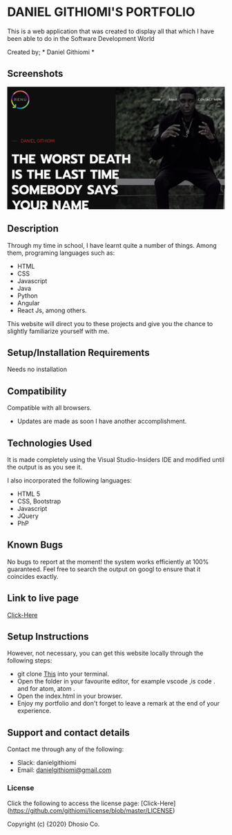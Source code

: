 # DANIEL GITHIOMI'S PORTFOLIO

This is a web application that was created to display all that which I have been able to do in the Software Development World

Created by; * Daniel Githiomi *

## Screenshots

  ![SCREENSHOT](assets/img/gallery/portfolioscreenshot.png)

## Description

Through my time in school, I have learnt quite a number of things. Among them, programing languages such as:
   * HTML
   * CSS
   * Javascript
   * Java
   * Python
   * Angular
   * React Js, among others.
   
This website will direct you to these projects and give you the chance to slightly familiarize yourself with me.    

## Setup/Installation Requirements

Needs no installation

## Compatibility

  Compatible with all browsers.
   * Updates are made as soon I have another accomplishment. 

## Technologies Used
It is made completely using the Visual Studio-Insiders IDE and modified until the output is as you see it.

I also incorporated the following languages:
* HTML 5
* CSS, Bootstrap
* Javascript
* JQuery
* PhP

## Known Bugs
No bugs to report at the moment! the system works efficiently at 100% guaranteed. Feel free to search the output on googl to ensure that it coincides exactly.

## Link to live page
[Click-Here](https://githiomi.github.io/Portfolio/)

## Setup Instructions

However, not necessary, you can get this website locally through the following steps:

* git clone [This](https://githiomi.github.io/Portfolio/) into your terminal.  
* Open the folder in your favourite editor, for example vscode ,is code . and for atom, atom . 
* Open the index.html in your browser.
* Enjoy my portfolio and don't forget to leave a remark at the end of your experience.


## Support and contact details
Contact me through any of the following:
* Slack: danielgithiomi
* Email: danielgithiomi@gmail.com


### License
Click the following to access the license page: [Click-Here] (https://github.com/githiomi/license/blob/master/LICENSE)

Copyright (c) {2020} Dhosio Co.
